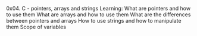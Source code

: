 0x04. C - pointers, arrays and strings
Learning:
What are pointers and how to use them
What are arrays and how to use them
What are the differences between pointers and arrays
How to use strings and how to manipulate them
Scope of variables

